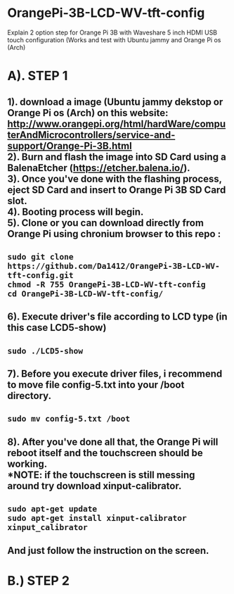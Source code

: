 # OrangePi-3B-LCD-WV-tft-config
Explain 2 option  step for Orange Pi 3B with Waveshare 5 inch HDMI USB touch configuration (Works and test with Ubuntu jammy and Orange Pi os (Arch)

A). STEP 1
====================================================
1). download a image (Ubuntu jammy dekstop or Orange Pi os (Arch) on this website:
    http://www.orangepi.org/html/hardWare/computerAndMicrocontrollers/service-and-support/Orange-Pi-3B.html <br>
2). Burn and flash the image into SD Card using a BalenaEtcher (https://etcher.balena.io/).<br>
3). Once you've done with the flashing process, eject SD Card and insert to Orange Pi 3B SD Card slot. <br>
4). Booting process will begin. <br>
5). Clone or you can download directly from Orange Pi using chronium browser to this repo :
-----------------------------------------------------------------------------------------------------
``` sudo git clone https://github.com/Da1412/OrangePi-3B-LCD-WV-tft-config.git ``` <br>
``` chmod -R 755 OrangePi-3B-LCD-WV-tft-config ``` <br>
``` cd OrangePi-3B-LCD-WV-tft-config/ ``` <br>
-----------------------------------------------------------------------------------------------------
6). Execute driver's file according to LCD type (in this case LCD5-show) <br>
-----------------------------------------------------------------------------------------------------
``` sudo ./LCD5-show ``` <br>
-----------------------------------------------------------------------------------------------------
7). Before you execute driver files, i recommend to move file config-5.txt into your /boot directory. <br>
-----------------------------------------------------------------------------------------------------
```sudo mv config-5.txt /boot ```
-----------------------------------------------------------------------------------------------------
8). After you've done all that, the Orange Pi will reboot itself and the touchscreen should be working. <br>
 *NOTE: if the touchscreen is still messing around try download xinput-calibrator. <br>
 ----------------------------------------------------------------------------------------------------
 ``` sudo apt-get update ``` <br>
 ``` sudo apt-get install xinput-calibrator ``` <br>
 ``` xinput_calibrator ``` <br>
 ----------------------------------------------------------------------------------------------------
 And just follow the instruction on the screen.
 ----------------------------------------------------------------------------------------------------

 B.) STEP 2
 ================================================
 
